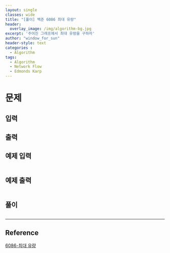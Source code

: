 ```yaml
--- 
layout: single
classes: wide
title: "[풀이] 백준 6086 최대 유량"
header:
  overlay_image: /img/algorithm-bg.jpg
excerpt: '주어진 그래프에서 최대 유량을 구하자'
author: "window_for_sun"
header-style: text
categories :
  - Algorithm
tags:
  - Algorithm
  - Network Flow
  - Edmonds Karp
---  
```


# 문제

## 입력

## 출력

## 예제 입력

```
```  

## 예제 출력

```
```  

## 풀이

```java
```  

---
## Reference
[6086-최대 유량](https://www.acmicpc.net/problem/6086)  
